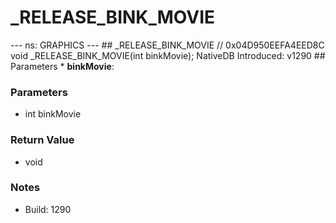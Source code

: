 # _RELEASE_BINK_MOVIE

--- ns: GRAPHICS --- ## _RELEASE_BINK_MOVIE  // 0x04D950EEFA4EED8C void _RELEASE_BINK_MOVIE(int binkMovie);  NativeDB Introduced: v1290  ## Parameters * **binkMovie**:

### Parameters
* int binkMovie

### Return Value
* void

### Notes
* Build: 1290

